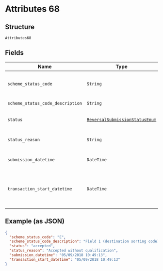 
# Attributes 68

## Structure

`Attributes68`

## Fields

| Name | Type | Tags | Description |
|  --- | --- | --- | --- |
| `scheme_status_code` | `String` | Optional | Scheme-specific status code, refer to scheme documentation |
| `scheme_status_code_description` | `String` | Optional | Description of `scheme_status_code` |
| `status` | [`ReversalSubmissionStatusEnum`](../../doc/models/reversal-submission-status-enum.md) | Optional | [Status of the reversal submission](http://draft-api-docs.form3.tech/api.html#enumerations-reversal-submission-status) |
| `status_reason` | `String` | Optional | Description of the reversal submission status |
| `submission_datetime` | `DateTime` | Optional | Date of the reversal submission |
| `transaction_start_datetime` | `DateTime` | Optional | Time the request was received by Form3. Used to compute the total transaction time of a payment. |

## Example (as JSON)

```json
{
  "scheme_status_code": "E",
  "scheme_status_code_description": "Field 1 (destination sorting code) was invalid",
  "status": "accepted",
  "status_reason": "Accepted without qualification",
  "submission_datetime": "05/09/2018 10:49:13",
  "transaction_start_datetime": "05/09/2018 10:49:13"
}
```

